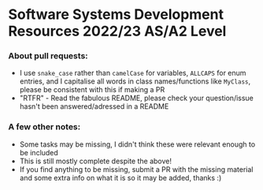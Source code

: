 # Software Systems Development Resources 2022/23 AS/A2 Level
### About pull requests:
* I use `snake_case` rather than `camelCase` for variables, `ALLCAPS` for enum entries, and I capitalise all words in class names/functions like `MyClass`, please be consistent with this if making a PR
* "RTFR" - Read the fabulous README, please check your question/issue hasn't been answered/adressed in a README
### A few other notes:
* Some tasks may be missing, I didn't think these were relevant enough to be included
* This is still mostly complete despite the above!
* If you find anything to be missing, submit a PR with the missing material and some extra info on what it is so it may be added, thanks :)